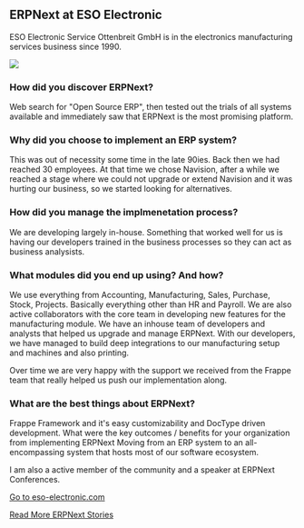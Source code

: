 <section class='top-section'>
	<h1>ERPNext at ESO Electronic</h1>
	<p class='lead'>ESO Electronic Service Ottenbreit GmbH is in the electronics manufacturing services business since 1990.</p>
	<img class='greyscale' src='/assets/foundation/img/stories/eso-electronic.jpg'>
</section>


### How did you discover ERPNext?

Web search for "Open Source ERP", then tested out the trials of all systems available and immediately saw that ERPNext is the most promising platform.

### Why did you choose to implement an ERP system?

This was out of necessity some time in the late 90ies. Back then we had reached 30 employees. At that time we chose Navision, after a while we reached a stage where we could not upgrade or extend Navision and it was hurting our business, so we started looking for alternatives.

### How did you manage the implmenetation process?

We are developing largely in-house. Something that worked well for us is having our developers trained in the business processes so they can act as business analysists.

### What modules did you end up using? And how?

We use everything from Accounting, Manufacturing, Sales, Purchase, Stock, Projects. Basically everything other than HR and Payroll. We are also active collaborators with the core team in developing new features for the manufacturing module. We have an inhouse team of developers and analysts that helped us upgrade and manage ERPNext. With our developers, we have managed to build deep integrations to our manufacturing setup and machines and also printing.

Over time we are very happy with the support we received from the Frappe team that really helped us push our implementation along.

### What are the best things about ERPNext?

Frappe Framework and it's easy customizability and DocType driven development.
What were the key outcomes / benefits for your organization from implementing ERPNext
Moving from an ERP system to an all-encompassing system that hosts most of our software ecosystem.

I am also a active member of the community and a speaker at ERPNext Conferences.


<section class='text-center mt-5'>
	<p><a href='https://eso-electronic.com' class='btn btn-secondary btn-sm'
		target='_blank'>Go to eso-electronic.com</a></p>
	<p><a class='text-muted' href='/stories'>Read More ERPNext Stories</a></p>
</section>
